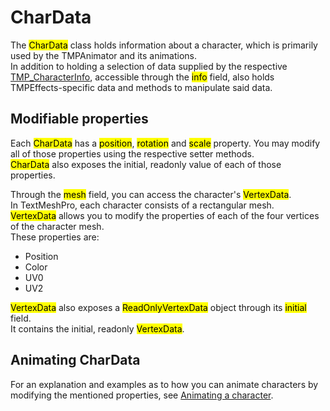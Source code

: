 <link rel="stylesheet" type="text/css" href="../styles.css">

# CharData
The <mark class="markstyle">CharData</mark> class holds information about a character, which is primarily used by the TMPAnimator and its animations.  
In addition to holding a selection of data supplied by the respective [TMP_CharacterInfo](https://docs.unity3d.com/Packages/com.unity.textmeshpro@1.0/api/TMPro.TMP_CharacterInfo.html), accessible through the <mark class="markstyle">info</mark> field, also holds TMPEffects-specific data and methods to manipulate said data.

## Modifiable properties
Each <mark class="markstyle">CharData</mark> has a <mark class="markstyle">position</mark>, <mark class="markstyle">rotation</mark> and <mark class="markstyle">scale</mark> property. You may modify all of those properties using the respective setter methods.  
<mark class="markstyle">CharData</mark> also exposes the initial, readonly value of each of those properties.

Through the <mark class="markstyle">mesh</mark> field, you can access the character's <mark class="markstyle">VertexData</mark>.  
In TextMeshPro, each character consists of a rectangular mesh.  
<mark class="markstyle">VertexData</mark> allows you to modify the properties of each of the four vertices of the character mesh.  
These properties are:

- Position
- Color
- UV0
- UV2

<mark class="markstyle">VertexData</mark> also exposes a <mark class="markstyle">ReadOnlyVertexData</mark> object through its <mark class="markstyle">initial</mark> field.  
It contains the initial, readonly <mark class="markstyle">VertexData</mark>.

## Animating CharData
For an explanation and examples as to how you can animate characters by modifying the mentioned properties, see [Animating a character](animatingacharacter.md).


